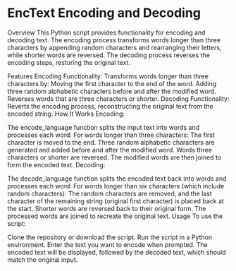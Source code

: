# EncText Encoding and Decoding
Overview
This Python script provides functionality for encoding and decoding text. The encoding process transforms words longer than three characters by appending random characters and rearranging their letters, while shorter words are reversed. The decoding process reverses the encoding steps, restoring the original text.

Features
Encoding Functionality:
Transforms words longer than three characters by:
Moving the first character to the end of the word.
Adding three random alphabetic characters before and after the modified word.
Reverses words that are three characters or shorter.
Decoding Functionality:
Reverts the encoding process, reconstructing the original text from the encoded string.
How It Works
Encoding:

The encode_language function splits the input text into words and processes each word:
For words longer than three characters:
The first character is moved to the end.
Three random alphabetic characters are generated and added before and after the modified word.
Words three characters or shorter are reversed.
The modified words are then joined to form the encoded text.
Decoding:

The decode_language function splits the encoded text back into words and processes each word:
For words longer than six characters (which include random characters):
The random characters are removed, and the last character of the remaining string (original first character) is placed back at the start.
Shorter words are reversed back to their original form.
The processed words are joined to recreate the original text.
Usage
To use the script:

Clone the repository or download the script.
Run the script in a Python environment.
Enter the text you want to encode when prompted.
The encoded text will be displayed, followed by the decoded text, which should match the original input.
